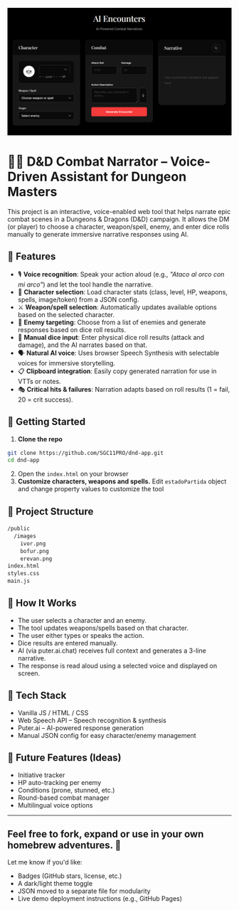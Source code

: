 ![Real Screenshot](temp2.png)

# 🧙‍♂️ D&D Combat Narrator – Voice-Driven Assistant for Dungeon Masters

This project is an interactive, voice-enabled web tool that helps narrate epic combat scenes in a Dungeons & Dragons (D&D) campaign. It allows the DM (or player) to choose a character, weapon/spell, enemy, and enter dice rolls manually to generate immersive narrative responses using AI.

## 🔮 Features

- 🎙️ **Voice recognition**: Speak your action aloud (e.g., *"Ataco al orco con mi arco"*) and let the tool handle the narrative.
- 🧝 **Character selection**: Load character stats (class, level, HP, weapons, spells, image/token) from a JSON config.
- ⚔️ **Weapon/spell selection**: Automatically updates available options based on the selected character.
- 👹 **Enemy targeting**: Choose from a list of enemies and generate responses based on dice roll results.
- 📝 **Manual dice input**: Enter physical dice roll results (attack and damage), and the AI narrates based on that.
- 🗣️ **Natural AI voice**: Uses browser Speech Synthesis with selectable voices for immersive storytelling.
- 📋 **Clipboard integration**: Easily copy generated narration for use in VTTs or notes.
- 🎭 **Critical hits & failures**: Narration adapts based on roll results (1 = fail, 20 = crit success).

## 🚀 Getting Started

1. **Clone the repo**

```bash
git clone https://github.com/SGC11PRO/dnd-app.git
cd dnd-app
```

2. Open the `index.html` on your browser
3. **Customize characters, weapons and spells.** Edit `estadoPartida` object and change property values to customize the tool

## 📁 Project Structure
```bash
/public
  /images
    ivor.png
    bofur.png
    erevan.png
index.html
styles.css
main.js
```
## 🧠 How It Works
- The user selects a character and an enemy.
- The tool updates weapons/spells based on that character.
- The user either types or speaks the action.
- Dice results are entered manually.
- AI (via puter.ai.chat) receives full context and generates a 3-line narrative.
- The response is read aloud using a selected voice and displayed on screen.

## 🧪 Tech Stack
- Vanilla JS / HTML / CSS
- Web Speech API – Speech recognition & synthesis
- Puter.ai – AI-powered response generation
- Manual JSON config for easy character/enemy management

## 🧰 Future Features (Ideas)
- Initiative tracker
- HP auto-tracking per enemy
- Conditions (prone, stunned, etc.)
- Round-based combat manager
- Multilingual voice options

---
Feel free to fork, expand or use in your own homebrew adventures. 🎲
---
Let me know if you'd like:
- Badges (GitHub stars, license, etc.)
- A dark/light theme toggle
- JSON moved to a separate file for modularity
- Live demo deployment instructions (e.g., GitHub Pages)
